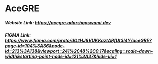 # AceGRE

##### Website Link: https://acegre.adarshgoswami.dev

##### FIGMA Link: https://www.figma.com/proto/dO3HJ6VUKKaztARfUt3l4Y/aceGRE?page-id=104%3A36&node-id=213%3A138&viewport=241%2C48%2C0.17&scaling=scale-down-width&starting-point-node-id=121%3A37&hide-ui=1
